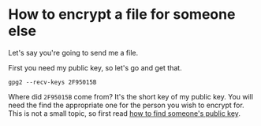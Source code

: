# How to encrypt a file for someone else

Let's say you're going to send me a file.

First you need my public key, so let's go and get that.

    gpg2 --recv-keys 2F95015B
    
Where did `2F95015B` come from? It's the short key of my public key. You will need the find the appropriate one for the person you wish to encrypt for. This is not a small topic, so first read [how to find someone's public key](usuage/how_to_find_someones_public_key.md).